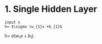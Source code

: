 # 1. Single Hidden Layer



```
input x
h= $\sigma (w_{1}x +b_{1}$
```

h= $\sigma (w_{1}x +b_{1}$)
<!--stackedit_data:
eyJoaXN0b3J5IjpbLTg2NjE4MTkyMl19
-->